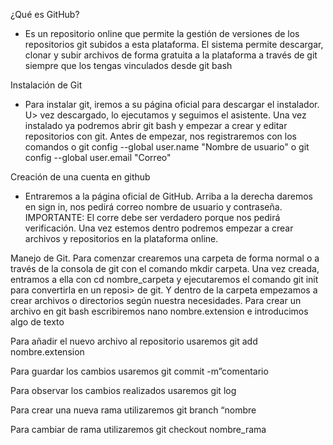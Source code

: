 ¿Qué es GitHub?
- Es un repositorio online que permite la gestión de versiones de los
repositorios git subidos a esta plataforma. El sistema permite descargar,
clonar y subir archivos de forma gratuita a la plataforma a través de git
siempre que los tengas vinculados desde git bash

Instalación de Git
- Para instalar git, iremos a su página oficial para descargar el instalador. U>
vez descargado, lo ejecutamos y seguimos el asistente. Una vez instalado ya
podremos abrir git bash y empezar a crear y editar repositorios con git. Antes
de empezar, nos registraremos con los comandos
o git config --global user.name "Nombre de usuario"
o git config --global user.email "Correo"

Creación de una cuenta en github
- Entraremos a la página oficial de GitHub. Arriba a la derecha daremos en sign
in, nos pedirá correo nombre de usuario y contraseña. IMPORTANTE: El corre
debe ser verdadero porque nos pedirá verificación. Una vez estemos dentro
podremos empezar a crear archivos y repositorios en la plataforma online.

Manejo de Git.
Para comenzar crearemos una carpeta de forma normal o a través de la consola de
git con el comando mkdir carpeta. Una vez creada, entramos a ella con cd
nombre_carpeta y ejecutaremos el comando git init para convertirla en un reposi>
de git. Y dentro de la carpeta empezamos a crear archivos o directorios según
nuestra necesidades.
Para crear un archivo en git bash escribiremos nano nombre.extension e
introducimos algo de texto

Para añadir el nuevo archivo al repositorio usaremos git add nombre.extension

Para guardar los cambios usaremos git commit -m”comentario

Para observar los cambios realizados usaremos git log

Para crear una nueva rama utilizaremos git branch “nombre

Para cambiar de rama utilizaremos git checkout nombre_rama
